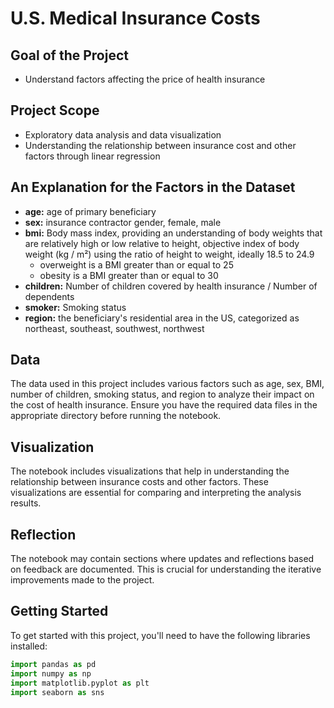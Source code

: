 # U.S. Medical Insurance Costs

## Goal of the Project
- Understand factors affecting the price of health insurance

## Project Scope
- Exploratory data analysis and data visualization
- Understanding the relationship between insurance cost and other factors through linear regression

## An Explanation for the Factors in the Dataset
- **age:** age of primary beneficiary
- **sex:** insurance contractor gender, female, male
- **bmi:** Body mass index, providing an understanding of body weights that are relatively high or low relative to height, objective index of body weight (kg / m²) using the ratio of height to weight, ideally 18.5 to 24.9
  - overweight is a BMI greater than or equal to 25
  - obesity is a BMI greater than or equal to 30
- **children:** Number of children covered by health insurance / Number of dependents
- **smoker:** Smoking status
- **region:** the beneficiary's residential area in the US, categorized as northeast, southeast, southwest, northwest

## Data
The data used in this project includes various factors such as age, sex, BMI, number of children, smoking status, and region to analyze their impact on the cost of health insurance. Ensure you have the required data files in the appropriate directory before running the notebook.

## Visualization
The notebook includes visualizations that help in understanding the relationship between insurance costs and other factors. These visualizations are essential for comparing and interpreting the analysis results.

## Reflection
The notebook may contain sections where updates and reflections based on feedback are documented. This is crucial for understanding the iterative improvements made to the project.

## Getting Started

To get started with this project, you'll need to have the following libraries installed:

```python
import pandas as pd
import numpy as np
import matplotlib.pyplot as plt
import seaborn as sns
